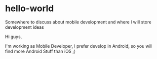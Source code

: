 # hello-world
Somewhere to discuss about mobile development and where I will store development ideas

Hi guys, 

I'm working as Mobile Developer, I prefer develop in Android, so you will find more Android Stuff than iOS ;)

